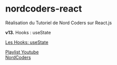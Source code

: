 # nordcoders-react
Réalisation du Tutoriel de Nord Coders sur React.js

__v13.__ Hooks : useState  

[Les Hooks: useState](https://youtu.be/HBsWGlpj0Co?list=PLeeuvNW2FHVjVHC8LTbqAvGe9I23sl0Bj)

[Playlist Youtube](https://www.youtube.com/playlist?list=PLeeuvNW2FHVjVHC8LTbqAvGe9I23sl0Bj)  
[NordCoders](https://www.youtube.com/c/NordCoders)
